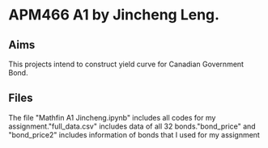 # APM466 A1 by Jincheng Leng.

## Aims
This projects intend to construct yield curve for Canadian Government Bond.

## Files
The file "Mathfin A1 Jincheng.ipynb" includes all codes for my assignment."full_data.csv" includes data of all 32 bonds."bond_price" and "bond_price2" includes information of bonds that I used for my assignment


